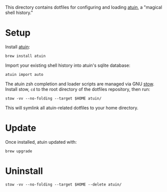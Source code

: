 This directory contains dotfiles for configuring and loading [atuin], a "magical shell history."

# Setup

Install [atuin]:

```shell
brew install atuin
```

Import your existing shell history into atuin's sqlite database:

```shell
atuin import auto
```

The atuin zsh completion and loader scripts are managed via GNU [stow]. Install stow, `cd` to the root directory of the dotfiles repository, then run:

`stow -vv --no-folding --target $HOME atuin/`

This will symlink all atuin-related dotfiles to your home directory.



# Update

Once installed, atuin updated with:

```shell
brew upgrade
```

# Uninstall

`stow -vv --no-folding --target $HOME --delete atuin/`

[atuin]: https://github.com/ellie/atuin
[stow]: https://www.gnu.org/software/stow/
